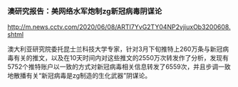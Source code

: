 ### 澳研究报告：美网络水军炮制zg新冠病毒阴谋论
http://m.news.cctv.com/2020/06/08/ARTI7YvG2TY04NP2vjiuxOb3200608.shtml

澳大利亚研究院委托昆士兰科技大学专家，针对3月下旬推特上260万条与新冠病毒有关的推文，以及在10天时间内对这些推文的2550万次转发作了分析，发现有5752个推特账户以一致的方式对新冠病毒相关信息转发了6559次，并且步调一致地散播有关“新冠病毒是zg制造的生化武器”阴谋论。
